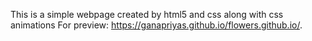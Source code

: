This is a simple webpage created by html5 and css along with css animations
For preview: https://ganapriyas.github.io/flowers.github.io/. 

